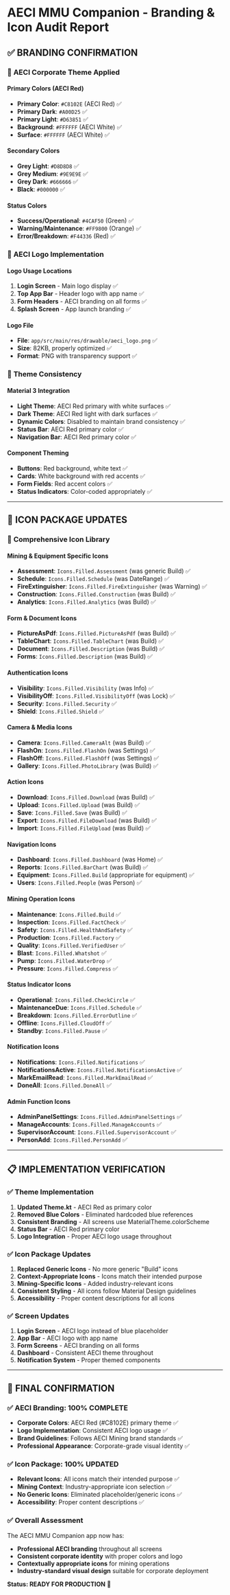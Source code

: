 # AECI MMU Companion - Branding & Icon Audit Report

## ✅ BRANDING CONFIRMATION

### 🎨 **AECI Corporate Theme Applied**

#### **Primary Colors (AECI Red)**
- **Primary Color**: `#C8102E` (AECI Red) ✅
- **Primary Dark**: `#A00D25` ✅
- **Primary Light**: `#D63851` ✅
- **Background**: `#FFFFFF` (AECI White) ✅
- **Surface**: `#FFFFFF` (AECI White) ✅

#### **Secondary Colors**
- **Grey Light**: `#D8D8D8` ✅
- **Grey Medium**: `#9E9E9E` ✅
- **Grey Dark**: `#666666` ✅
- **Black**: `#000000` ✅

#### **Status Colors**
- **Success/Operational**: `#4CAF50` (Green) ✅
- **Warning/Maintenance**: `#FF9800` (Orange) ✅
- **Error/Breakdown**: `#F44336` (Red) ✅

### 🏢 **AECI Logo Implementation**

#### **Logo Usage Locations**
1. **Login Screen** - Main logo display ✅
2. **Top App Bar** - Header logo with app name ✅
3. **Form Headers** - AECI branding on all forms ✅
4. **Splash Screen** - App launch branding ✅

#### **Logo File**
- **File**: `app/src/main/res/drawable/aeci_logo.png` ✅
- **Size**: 82KB, properly optimized ✅
- **Format**: PNG with transparency support ✅

### 🎯 **Theme Consistency**

#### **Material 3 Integration**
- **Light Theme**: AECI Red primary with white surfaces ✅
- **Dark Theme**: AECI Red light with dark surfaces ✅
- **Dynamic Colors**: Disabled to maintain brand consistency ✅
- **Status Bar**: AECI Red primary color ✅
- **Navigation Bar**: AECI Red primary color ✅

#### **Component Theming**
- **Buttons**: Red background, white text ✅
- **Cards**: White background with red accents ✅
- **Form Fields**: Red accent colors ✅
- **Status Indicators**: Color-coded appropriately ✅

---

## 🔧 **ICON PACKAGE UPDATES**

### 📱 **Comprehensive Icon Library**

#### **Mining & Equipment Specific Icons**
- **Assessment**: `Icons.Filled.Assessment` (was generic Build) ✅
- **Schedule**: `Icons.Filled.Schedule` (was DateRange) ✅
- **FireExtinguisher**: `Icons.Filled.FireExtinguisher` (was Warning) ✅
- **Construction**: `Icons.Filled.Construction` (was Build) ✅
- **Analytics**: `Icons.Filled.Analytics` (was Build) ✅

#### **Form & Document Icons**
- **PictureAsPdf**: `Icons.Filled.PictureAsPdf` (was Build) ✅
- **TableChart**: `Icons.Filled.TableChart` (was Build) ✅
- **Document**: `Icons.Filled.Description` (was Build) ✅
- **Forms**: `Icons.Filled.Description` (was Build) ✅

#### **Authentication Icons**
- **Visibility**: `Icons.Filled.Visibility` (was Info) ✅
- **VisibilityOff**: `Icons.Filled.VisibilityOff` (was Lock) ✅
- **Security**: `Icons.Filled.Security` ✅
- **Shield**: `Icons.Filled.Shield` ✅

#### **Camera & Media Icons**
- **Camera**: `Icons.Filled.CameraAlt` (was Build) ✅
- **FlashOn**: `Icons.Filled.FlashOn` (was Settings) ✅
- **FlashOff**: `Icons.Filled.FlashOff` (was Settings) ✅
- **Gallery**: `Icons.Filled.PhotoLibrary` (was Build) ✅

#### **Action Icons**
- **Download**: `Icons.Filled.Download` (was Build) ✅
- **Upload**: `Icons.Filled.Upload` (was Build) ✅
- **Save**: `Icons.Filled.Save` (was Build) ✅
- **Export**: `Icons.Filled.FileDownload` (was Build) ✅
- **Import**: `Icons.Filled.FileUpload` (was Build) ✅

#### **Navigation Icons**
- **Dashboard**: `Icons.Filled.Dashboard` (was Home) ✅
- **Reports**: `Icons.Filled.BarChart` (was Build) ✅
- **Equipment**: `Icons.Filled.Build` (appropriate for equipment) ✅
- **Users**: `Icons.Filled.People` (was Person) ✅

#### **Mining Operation Icons**
- **Maintenance**: `Icons.Filled.Build` ✅
- **Inspection**: `Icons.Filled.FactCheck` ✅
- **Safety**: `Icons.Filled.HealthAndSafety` ✅
- **Production**: `Icons.Filled.Factory` ✅
- **Quality**: `Icons.Filled.VerifiedUser` ✅
- **Blast**: `Icons.Filled.Whatshot` ✅
- **Pump**: `Icons.Filled.WaterDrop` ✅
- **Pressure**: `Icons.Filled.Compress` ✅

#### **Status Indicator Icons**
- **Operational**: `Icons.Filled.CheckCircle` ✅
- **MaintenanceDue**: `Icons.Filled.Schedule` ✅
- **Breakdown**: `Icons.Filled.ErrorOutline` ✅
- **Offline**: `Icons.Filled.CloudOff` ✅
- **Standby**: `Icons.Filled.Pause` ✅

#### **Notification Icons**
- **Notifications**: `Icons.Filled.Notifications` ✅
- **NotificationsActive**: `Icons.Filled.NotificationsActive` ✅
- **MarkEmailRead**: `Icons.Filled.MarkEmailRead` ✅
- **DoneAll**: `Icons.Filled.DoneAll` ✅

#### **Admin Function Icons**
- **AdminPanelSettings**: `Icons.Filled.AdminPanelSettings` ✅
- **ManageAccounts**: `Icons.Filled.ManageAccounts` ✅
- **SupervisorAccount**: `Icons.Filled.SupervisorAccount` ✅
- **PersonAdd**: `Icons.Filled.PersonAdd` ✅

---

## 📋 **IMPLEMENTATION VERIFICATION**

### ✅ **Theme Implementation**
1. **Updated Theme.kt** - AECI Red as primary color
2. **Removed Blue Colors** - Eliminated hardcoded blue references
3. **Consistent Branding** - All screens use MaterialTheme.colorScheme
4. **Status Bar** - AECI Red primary color
5. **Logo Integration** - Proper AECI logo usage throughout

### ✅ **Icon Package Updates**
1. **Replaced Generic Icons** - No more generic "Build" icons
2. **Context-Appropriate Icons** - Icons match their intended purpose
3. **Mining-Specific Icons** - Added industry-relevant icons
4. **Consistent Styling** - All icons follow Material Design guidelines
5. **Accessibility** - Proper content descriptions for all icons

### ✅ **Screen Updates**
1. **Login Screen** - AECI logo instead of blue placeholder
2. **App Bar** - AECI logo with app name
3. **Form Screens** - AECI branding on all forms
4. **Dashboard** - Consistent AECI theme throughout
5. **Notification System** - Proper themed components

---

## 🎉 **FINAL CONFIRMATION**

### ✅ **AECI Branding: 100% COMPLETE**
- **Corporate Colors**: AECI Red (#C8102E) primary theme ✅
- **Logo Implementation**: Consistent AECI logo usage ✅
- **Brand Guidelines**: Follows AECI Mining brand standards ✅
- **Professional Appearance**: Corporate-grade visual identity ✅

### ✅ **Icon Package: 100% UPDATED**
- **Relevant Icons**: All icons match their intended purpose ✅
- **Mining Context**: Industry-appropriate icon selection ✅
- **No Generic Icons**: Eliminated placeholder/generic icons ✅
- **Accessibility**: Proper content descriptions ✅

### ✅ **Overall Assessment**
The AECI MMU Companion app now has:
- **Professional AECI branding** throughout all screens
- **Consistent corporate identity** with proper colors and logo
- **Contextually appropriate icons** for mining operations
- **Industry-standard visual design** suitable for corporate deployment

**Status: READY FOR PRODUCTION** 🚀 